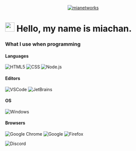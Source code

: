 <div align="center">
    <a href="https://mia4696.org">
        <img src="https://cdn.mia4696.org" alt="mianetworks">
        </a>
</div>


<h1><img src="https://cdn.discordapp.com/emojis/861062999330521108.gif" width="30"/> Hello, my name is miachan.</h1>
<h3>What I use when programming</h3>
<h4>Languages</h4>
<p>
    <img alt="HTML5" src="https://img.shields.io/badge/html5-%23E34F26.svg?style=flat-square&logo=html5&logoColor=white" />
    <img alt="CSS" src="https://img.shields.io/badge/css3-%231572B6.svg?style=flat-square&logo=css3&logoColor=white" />
  <img alt="Node.js" src="https://img.shields.io/badge/node.js-6DA55F?style=flat-square&logo=node.js&logoColor=white" />
</p>
<h4>Editors</h4>
    <p>
    <img alt="VSCode" src="https://img.shields.io/badge/Visual%20Studio%20Code-0078d7.svg?style=flat-square&logo=visual-studio-code&logoColor=white" />
    <img alt="JetBrains" src="https://img.shields.io/badge/JetBrains-0078d7.svg?style=flat-square&logo=jetbrains%logoColor=white" />
    </p>
<h4>OS</h4>
    <p>
    <img alt="Windows" src="https://img.shields.io/badge/Windows-0078D6?style=flat-square&logo=windows&logoColor=white" />
    </p>
<h4>Browsers</h4>
<p>
  <img alt="Google Chrome" src="https://img.shields.io/badge/Google%20Chrome-4285F4?style=flat-square&logo=GoogleChrome&logoColor=white" />
  <img alt="Google" src="https://img.shields.io/badge/google-4285F4?style=flat-square&logo=google&logoColor=white" />
  <img alt="Firefox" src="https://img.shields.io/badge/Firefox-FF7139?logo=Firefox&logoColor=white" />
</p>

<img alt="Discord" src="https://discord.c99.nl/widget/theme-1/1286548214883029074.png" />

